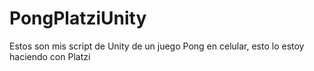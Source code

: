 # PongPlatziUnity
Estos son mis script de Unity de un juego Pong en celular, esto lo estoy haciendo con Platzi
